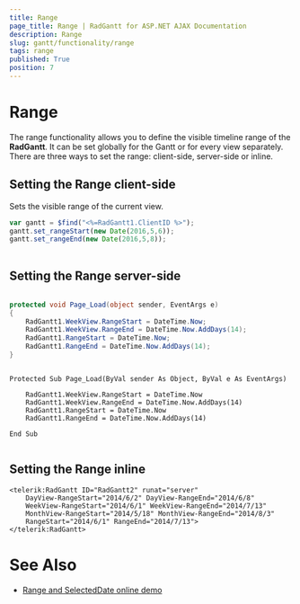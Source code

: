 ```yaml
---
title: Range
page_title: Range | RadGantt for ASP.NET AJAX Documentation
description: Range
slug: gantt/functionality/range
tags: range
published: True
position: 7
---
```


# Range



The range functionality allows you to define the visible timeline range of the **RadGantt**. It can be set globally for the Gantt or for every view separately. There are three ways to set the range: client-side, server-side or inline. 


## Setting the Range client-side

Sets the visible range of the current view. 

````JavaScript
var gantt = $find("<%=RadGantt1.ClientID %>");
gantt.set_rangeStart(new Date(2016,5,6));
gantt.set_rangeEnd(new Date(2016,5,8));
	
````


## Setting the Range server-side



````C#
	
protected void Page_Load(object sender, EventArgs e) 
{ 
	RadGantt1.WeekView.RangeStart = DateTime.Now;
	RadGantt1.WeekView.RangeEnd = DateTime.Now.AddDays(14);
	RadGantt1.RangeStart = DateTime.Now;
	RadGantt1.RangeEnd = DateTime.Now.AddDays(14);
}
````
````VB.NET
		
Protected Sub Page_Load(ByVal sender As Object, ByVal e As EventArgs)

	RadGantt1.WeekView.RangeStart = DateTime.Now
	RadGantt1.WeekView.RangeEnd = DateTime.Now.AddDays(14)
	RadGantt1.RangeStart = DateTime.Now
	RadGantt1.RangeEnd = DateTime.Now.AddDays(14)

End Sub
	
````


## Setting the Range inline

````ASPNET
<telerik:RadGantt ID="RadGantt2" runat="server"
    DayView-RangeStart="2014/6/2" DayView-RangeEnd="2014/6/8"
    WeekView-RangeStart="2014/6/1" WeekView-RangeEnd="2014/7/13"
    MonthView-RangeStart="2014/5/18" MonthView-RangeEnd="2014/8/3"
    RangeStart="2014/6/1" RangeEnd="2014/7/13">
</telerik:RadGantt>
````


# See Also

 * [Range and SelectedDate online demo](http://demos.telerik.com/aspnet-ajax/gantt/examples/functionality/selected-date-and-range/defaultcs.aspx)






